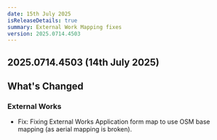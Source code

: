 ```yaml
---
date: 15th July 2025
isReleaseDetails: true
summary: External Work Mapping fixes
version: 2025.0714.4503
---
```

## 2025.0714.4503 (14th July 2025) 

## What's Changed

### External Works
* Fix: Fixing External Works Application form map to use OSM base mapping (as aerial mapping is broken).



